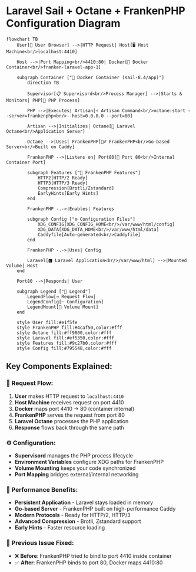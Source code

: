# Laravel Sail + Octane + FrankenPHP Configuration Diagram

```mermaid
flowchart TB
    User[👤 User Browser] -->|HTTP Request| Host[🖥️ Host Machine<br/>localhost:4410]

    Host -->|Port Mapping<br/>4410:80| Docker[🐳 Docker Container<br/>franken-laravel-app-1]

    subgraph Container ["🐳 Docker Container (sail-8.4/app)"]
        direction TB

        Supervisor[📋 Supervisord<br/>Process Manager] -->|Starts & Monitors| PHP[🐘 PHP Process]

        PHP -->|Executes| Artisan[⚡ Artisan Command<br/>octane:start --server=frankenphp<br/>--host=0.0.0.0 --port=80]

        Artisan -->|Initializes| Octane[🚀 Laravel Octane<br/>Application Server]

        Octane -->|Uses| FrankenPHP[🏃‍♂️ FrankenPHP<br/>Go-based Server<br/>Built on Caddy]

        FrankenPHP -->|Listens on| Port80[🔌 Port 80<br/>Internal Container Port]

        subgraph Features ["🌟 FrankenPHP Features"]
            HTTP2[HTTP/2 Ready]
            HTTP3[HTTP/3 Ready]
            Compression[Brotli/Zstandard]
            EarlyHints[Early Hints]
        end

        FrankenPHP -.->|Enables| Features

        subgraph Config ["⚙️ Configuration Files"]
            XDG_CONFIG[XDG_CONFIG_HOME<br/>/var/www/html/config]
            XDG_DATA[XDG_DATA_HOME<br/>/var/www/html/data]
            Caddyfile[Auto-generated<br/>Caddyfile]
        end

        FrankenPHP -.->|Uses| Config

        Laravel[🅻 Laravel Application<br/>/var/www/html] -->|Mounted Volume| Host
    end

    Port80 -->|Responds| User

    subgraph Legend ["📝 Legend"]
        LegendFlow[→ Request Flow]
        LegendConfig[⋯ Configuration]
        LegendMount[📁 Volume Mount]
    end

    style User fill:#e1f5fe
    style FrankenPHP fill:#4caf50,color:#fff
    style Octane fill:#ff9800,color:#fff
    style Laravel fill:#ef5350,color:#fff
    style Features fill:#9c27b0,color:#fff
    style Config fill:#795548,color:#fff
```

## Key Components Explained:

### 🔄 Request Flow:
1. **User** makes HTTP request to `localhost:4410`
2. **Host Machine** receives request on port 4410
3. **Docker** maps port 4410 → 80 (container internal)
4. **FrankenPHP** serves the request from port 80
5. **Laravel Octane** processes the PHP application
6. **Response** flows back through the same path

### ⚙️ Configuration:
- **Supervisord** manages the PHP process lifecycle
- **Environment Variables** configure XDG paths for FrankenPHP
- **Volume Mounting** keeps your code synchronized
- **Port Mapping** bridges external/internal networking

### 🚀 Performance Benefits:
- **Persistent Application** - Laravel stays loaded in memory
- **Go-based Server** - FrankenPHP built on high-performance Caddy
- **Modern Protocols** - Ready for HTTP/2, HTTP/3
- **Advanced Compression** - Brotli, Zstandard support
- **Early Hints** - Faster resource loading

### 🔧 Previous Issue Fixed:
- ❌ **Before**: FrankenPHP tried to bind to port 4410 inside container
- ✅ **After**: FrankenPHP binds to port 80, Docker maps 4410:80